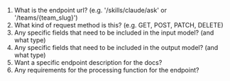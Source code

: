 1. What is the endpoint url? (e.g. '/skills/claude/ask' or '/teams/{team_slug}')
2. What kind of request method is this? (e.g. GET, POST, PATCH, DELETE)
3. Any specific fields that need to be included in the input model? (and what type)
4. Any specific fields that need to be included in the output model? (and what type)
5. Want a specific endpoint description for the docs?
6. Any requirements for the processing function for the endpoint?